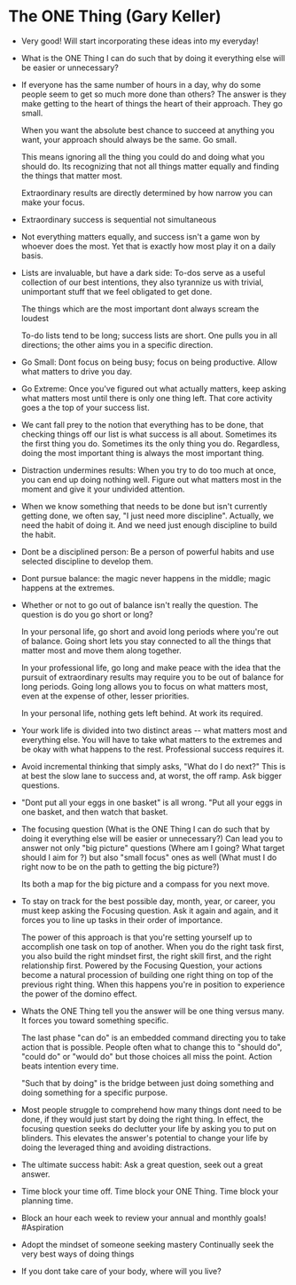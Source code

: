 # The ONE Thing (Gary Keller)

- Very good! Will start incorporating these ideas into my everyday!

- What is the ONE Thing I can do such that by doing it everything else will be easier or unnecessary?


- If everyone has the same number of hours in a day, why do some people seem to get so much more done than others?
  The answer is they make getting to the heart of things the heart of their approach. They go small.

  When you want the absolute best chance to succeed at anything you want, your approach should always be the same.
  Go small.

  This means ignoring all the thing you could do and doing what you should do.
  Its recognizing that not all things matter equally and finding the things that matter most.

  Extraordinary results are directly determined by how narrow you can make your focus.


- Extraordinary success is sequential not simultaneous

- Not everything matters equally, and success isn't a game won by whoever does the most. Yet that is exactly how most play it on a daily basis.

- Lists are invaluable, but have a dark side:
  To-dos serve as a useful collection of our best intentions, they also tyrannize us with trivial, unimportant stuff that we feel obligated to get done.

  The things which are the most important dont always scream the loudest

  To-do lists tend to be long; success lists are short. One pulls you in all directions; the other aims you in a specific direction.
  
- Go Small: Dont focus on being busy; focus on being productive. Allow what matters to drive you day.

- Go Extreme: Once you've figured out what actually matters, keep asking what matters most until there is only one thing left.
  That core activity goes a the top of your success list.

- We cant fall prey to the notion that everything has to be done, that checking things off our list is what success is all about.
  Sometimes its the first thing you do. Sometimes its the only thing you do. Regardless, doing the most important thing is always the most important thing.

- Distraction undermines results: When you try to do too much at once, you can end up doing nothing well.
  Figure out what matters most in the moment and give it your undivided attention.

- When we know something that needs to be done but isn't currently getting done, we often say, "I just need more discipline".
  Actually, we need the habit of doing it. And we need just enough discipline to build the habit.

- Dont be a disciplined person: Be a person of powerful habits and use selected discipline to develop them.

- Dont pursue balance: the magic never happens in the middle; magic happens at the extremes.

- Whether or not to go out of balance isn't really the question. The question is do you go short or long?

  In your personal life, go short and avoid long periods where you're out of balance.
  Going short lets you stay connected to all the things that matter most and move them along together.

  In your professional life, go long and make peace with the idea that the pursuit of extraordinary results may require you to be out of balance for long periods.
  Going long allows you to focus on what matters most, even at the expense of other, lesser priorities.

  In your personal life, nothing gets left behind. At work its required.

- Your work life is divided into two distinct areas -- what matters most and everything else.
  You will have to take what matters to the extremes and be okay with what happens to the rest.
  Professional success requires it.

- Avoid incremental thinking that simply asks, "What do I do next?"
  This is at best the slow lane to success and, at worst, the off ramp.
  Ask bigger questions.

- "Dont put all your eggs in one basket" is all wrong. "Put all your eggs in one basket, and then watch that basket.

- The focusing question (What is the ONE Thing I can do such that by doing it everything else will be easier or unnecessary?)
  Can lead you to answer not only "big picture" questions (Where am I going? What target should I aim for ?) but also "small focus" ones as well
  (What must I do right now to be on the path to getting the big picture?)

  Its both a map for the big picture and a compass for you next move.

- To stay on track for the best possible day, month, year, or career, you must keep asking the Focusing question.
  Ask it again and again, and it forces you to line up tasks in their order of importance.

  The power of this approach is that you're setting yourself up to accomplish one task on top of another.
  When you do the right task first, you also build the right mindset first, the right skill first, and the right relationship first.
  Powered by the Focusing Question, your actions become a natural procession of building one right thing on top of the previous right thing.
  When this happens you're in position to experience the power of the domino effect.

- Whats the ONE Thing tell you the answer will be one thing versus many. It forces you toward something specific.

  The last phase "can do" is an embedded command directing you to take action that is possible.
  People often what to change this to "should do", "could do" or "would do" but those choices all miss the point.
  Action beats intention every time.

  "Such that by doing" is the bridge between just doing something and doing something for a specific purpose.

- Most people struggle to comprehend how many things dont need to be done, if they would just start by doing the right thing.
  In effect, the focusing question seeks do declutter your life by asking you to put on blinders.
  This elevates the answer's potential to change your life by doing the leveraged thing and avoiding distractions.

- The ultimate success habit: Ask a great question, seek out a great answer.

- Time block your time off. Time block your ONE Thing. Time block your planning time.

- Block an hour each week to review your annual and monthly goals!  #Aspiration

- Adopt the mindset of someone seeking mastery
  Continually seek the very best ways of doing things

- If you dont take care of your body, where will you live?



  